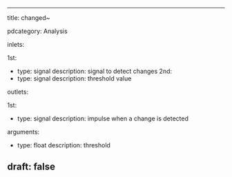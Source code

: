 --- 


title: changed~

pdcategory: Analysis

inlets:

  1st:
  - type: signal
    description: signal to detect changes
  2nd:
  - type: signal
    description: threshold value

outlets:

  1st:
  - type: signal
    description: impulse when a change is detected

arguments:
  - type: float
    description: threshold





draft: false
---